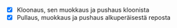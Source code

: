  - [x] Kloonaus, sen muokkaus ja pushaus kloonista
 - [x] Pullaus, muokkaus ja pushaus alkuperäisestä reposta
